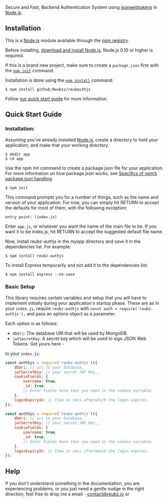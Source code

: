 Secure and Fast, Backend Authentication System using [jsonwebtokens](https://www.npmjs.com/package/jsonwebtoken) in [Node.js](http://nodejs.org).

## Installation

This is a [Node.js](https://nodejs.org/en/) module available through the [npm registry](https://www.npmjs.com/).

Before installing, [download and install Node.js](https://nodejs.org/en/download/). Node.js 0.10 or higher is required.

If this is a brand new project, make sure to create a `package.json` first with
the [`npm init`](https://docs.npmjs.com/creating-a-package-json-file) command.

Installation is done using the
[`npm install`](https://docs.npmjs.com/getting-started/installing-npm-packages-locally) command:

```console
$ npm install github:Reubzz/reubauthjs
```

Follow [our quick start guide](#quick-start-guide) for more information.


## Quick Start Guide

### Installation: 
Assuming you’ve already installed [Node.js](https://nodejs.org/), create a directory to hold your application, and make that your working directory.
```console
$ mkdir app
$ cd app
```

Use the npm init command to create a package.json file for your application. For more information on how package.json works, see [Specifics of npm’s package.json handling](https://docs.npmjs.com/files/package.json).
```console
$ npm init
```

This command prompts you for a number of things, such as the name and version of your application. For now, you can simply hit RETURN to accept the defaults for most of them, with the following exception:
```console
entry point: (index.js)
```

Enter `app.js`, or whatever you want the name of the main file to be. If you want it to be index.js, hit RETURN to accept the suggested default file name.

Now, install reubz-authjs in the myapp directory and save it in the dependencies list. For example:
```console
$ npm isntall reubz-authjs
```

To install Express temporarily and not add it to the dependencies list:
```console
$ npm install express --no-save
```

### Basic Setup

This library requires certain variables and setup that you will have to implement initially during  your application's startup phase. These are as
In your `index.js`, require `reubz-authjs` with `const auth = require('reubz-authjs');` and pass an options object as a parameter.

Each option is as follows: 
- `dbUri`: The database URI that will be used by MongoDB.
- `jwtSecretKey`: A secret key which will be used to sign JSON Web Tokens. Get yours here -  


In your `index.js`:
```js
const authSys = require('reubz-authjs')({
    dbUri: // uri to your Database,
    jwtSecretKey: // your secret JWT Key.,
    cookieFields: {
        username: true,
        _id: true,
        // Enter Fields here that you need in the cookie variable.
    },
    loginExpiryIn: // Time in secs afterwhich the login expires.
});
```


```js
const authSys = require('reubz-authjs')({
    dbUri: // uri to your Database,
    jwtSecretKey: // your secret JWT Key.,
    cookieFields: {
        username: true,
        _id: true,
        // Enter Fields here that you need in the cookie variable.
    },
    loginExpiryIn: // Time in secs afterwhich the login expires.
});
```

## Help
If you don't understand something in the documentation, you are experiencing problems, or you just need a gentle nudge in the right direction, feel free to drop me a email - [contact@reubz.io](mailto:contact@reubz.io) or 